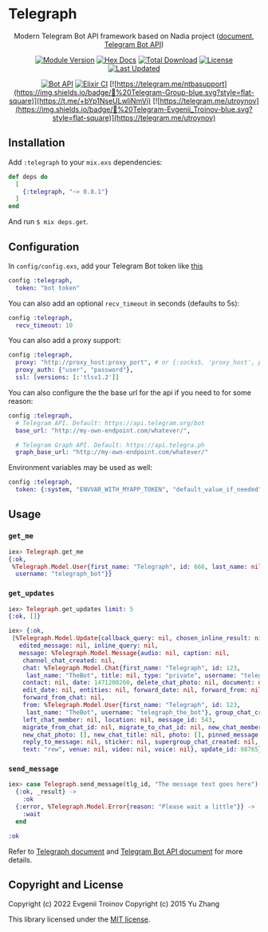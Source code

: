 # Telegraph



<div align="center">

Modern Telegram Bot API framework based on Nadia project ([document](https://hexdocs.pm/telegraph/), [Telegram Bot API](https://core.telegram.org/bots/api))

[![Module Version](https://img.shields.io/hexpm/v/telegraph.svg)](https://hex.pm/packages/telegraph)
[![Hex Docs](https://img.shields.io/badge/hex-docs-lightgreen.svg)](https://hexdocs.pm/telegraph/)
[![Total Download](https://img.shields.io/hexpm/dt/telegraph.svg)](https://hex.pm/packages/telegraph)
[![License](https://img.shields.io/hexpm/l/telegraph.svg)](https://github.com/etroynov/telegraph/blob/master/LICENSE)
[![Last Updated](https://img.shields.io/github/last-commit/etroynov/telegraph.svg)](https://github.com/etroynov/telegraph/commits/master)

[![Bot API](https://img.shields.io/badge/Bot%20API-v.5.5-00aced.svg?style=flat-square&logo=telegram)](https://core.telegram.org/bots/api)
[![Elixir CI](https://github.com/etroynov/telegraph/actions/workflows/elixir.yml/badge.svg)](https://github.com/etroynov/telegraph/actions/workflows/elixir.yml)
[![https://telegram.me/ntbasupport](https://img.shields.io/badge/💬%20Telegram-Group-blue.svg?style=flat-square)](https://t.me/+bYp1NseULwliNmVi)
[![https://telegram.me/utroynov](https://img.shields.io/badge/💬%20Telegram-Evgenii_Troinov-blue.svg?style=flat-square)](https://telegram.me/utroynov)

</div>

## Installation

Add `:telegraph` to your `mix.exs` dependencies:

```elixir
def deps do
  [
    {:telegraph, "~> 0.8.1"}
  ]
end
```

And run `$ mix deps.get`.

## Configuration

In `config/config.exs`, add your Telegram Bot token like [this](config/config.exs.example)

```elixir
config :telegraph,
  token: "bot token"
```

You can also add an optional `recv_timeout` in seconds (defaults to 5s):

```elixir
config :telegraph,
  recv_timeout: 10
```

You can also add a proxy support:

```elixir
config :telegraph,
  proxy: "http://proxy_host:proxy_port", # or {:socks5, 'proxy_host', proxy_port}
  proxy_auth: {"user", "password"},
  ssl: [versions: [:'tlsv1.2']]
```

You can also configure the the base url for the api if you need to for some
reason:

```elixir
config :telegraph,
  # Telegram API. Default: https://api.telegram.org/bot
  base_url: "http://my-own-endpoint.com/whatever/",

  # Telegram Graph API. Default: https://api.telegra.ph
  graph_base_url: "http://my-own-endpoint.com/whatever/"
```

Environment variables may be used as well:

```elixir
config :telegraph,
  token: {:system, "ENVVAR_WITH_MYAPP_TOKEN", "default_value_if_needed"}
```

## Usage

### `get_me`

```elixir
iex> Telegraph.get_me
{:ok,
 %Telegraph.Model.User{first_name: "Telegraph", id: 666, last_name: nil,
  username: "telegraph_bot"}}
```

### `get_updates`

```elixir
iex> Telegraph.get_updates limit: 5
{:ok, []}

iex> {:ok,
 [%Telegraph.Model.Update{callback_query: nil, chosen_inline_result: nil,
   edited_message: nil, inline_query: nil,
   message: %Telegraph.Model.Message{audio: nil, caption: nil,
    channel_chat_created: nil,
    chat: %Telegraph.Model.Chat{first_name: "Telegraph", id: 123,
     last_name: "TheBot", title: nil, type: "private", username: "telegraph_the_bot"},
    contact: nil, date: 1471208260, delete_chat_photo: nil, document: nil,
    edit_date: nil, entities: nil, forward_date: nil, forward_from: nil,
    forward_from_chat: nil,
    from: %Telegraph.Model.User{first_name: "Telegraph", id: 123,
     last_name: "TheBot", username: "telegraph_the_bot"}, group_chat_created: nil,
    left_chat_member: nil, location: nil, message_id: 543,
    migrate_from_chat_id: nil, migrate_to_chat_id: nil, new_chat_member: nil,
    new_chat_photo: [], new_chat_title: nil, photo: [], pinned_message: nil,
    reply_to_message: nil, sticker: nil, supergroup_chat_created: nil,
    text: "rew", venue: nil, video: nil, voice: nil}, update_id: 98765}]}
```

### `send_message`

```elixir
iex> case Telegraph.send_message(tlg_id, "The message text goes here") do
  {:ok, _result} ->
    :ok
  {:error, %Telegraph.Model.Error{reason: "Please wait a little"}} ->
    :wait
  end

:ok
```

Refer to [Telegraph document](https://hexdocs.pm/telegraph/) and [Telegram Bot API document](https://core.telegram.org/bots/api) for more details.

## Copyright and License

Copyright (c) 2022 Evgenii Troinov
Copyright (c) 2015 Yu Zhang

This library licensed under the [MIT license](./LICENSE.md).
